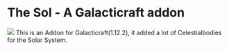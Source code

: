 # The Sol - A Galacticraft addon
[![](http://cf.way2muchnoise.eu/510045.svg)](https://www.curseforge.com/minecraft/mc-mods/the-sol)
This is an Addon for Galacticraft(1.12.2), it added a lot of Celestialbodies for the Solar System.
